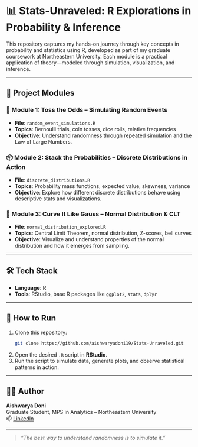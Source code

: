 # 📊 Stats-Unraveled: R Explorations in Probability & Inference

This repository captures my hands-on journey through key concepts in probability and statistics using R, developed as part of my graduate coursework at Northeastern University. Each module is a practical application of theory—modeled through simulation, visualization, and inference.

---

## 📁 Project Modules

### 🎲 Module 1: Toss the Odds – Simulating Random Events
- **File**: `random_event_simulations.R`
- **Topics**: Bernoulli trials, coin tosses, dice rolls, relative frequencies  
- **Objective**: Understand randomness through repeated simulation and the Law of Large Numbers.

### 📦 Module 2: Stack the Probabilities – Discrete Distributions in Action
- **File**: `discrete_distributions.R`
- **Topics**: Probability mass functions, expected value, skewness, variance  
- **Objective**: Explore how different discrete distributions behave using descriptive stats and visualizations.

### 🧮 Module 3: Curve It Like Gauss – Normal Distribution & CLT
- **File**: `normal_distribution_explored.R`
- **Topics**: Central Limit Theorem, normal distribution, Z-scores, bell curves  
- **Objective**: Visualize and understand properties of the normal distribution and how it emerges from sampling.

---

## 🛠️ Tech Stack
- **Language**: R
- **Tools**: RStudio, base R packages like `ggplot2`, `stats`, `dplyr`

---

## 🚀 How to Run

1. Clone this repository:
   ```bash
   git clone https://github.com/aishwaryadoni19/Stats-Unraveled.git
   ```
2. Open the desired `.R` script in **RStudio**.
3. Run the script to simulate data, generate plots, and observe statistical patterns in action.

---

## 👩‍💻 Author

**Aishwarya Doni**  
Graduate Student, MPS in Analytics – Northeastern University  
📫 [LinkedIn](https://linkedin.com/in/aishwaryadoni)

---

> *“The best way to understand randomness is to simulate it.”*
